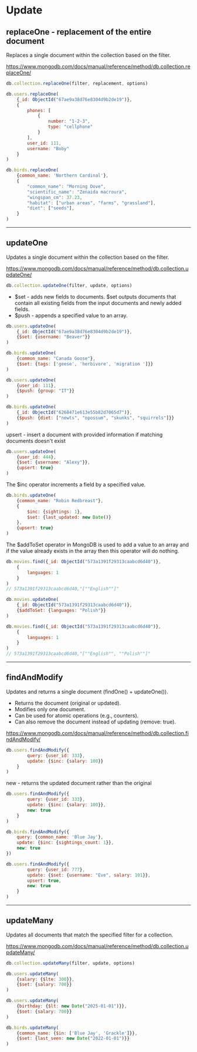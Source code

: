 # Update

## replaceOne - replacement of the entire document

Replaces a single document within the collection based on the filter.

https://www.mongodb.com/docs/manual/reference/method/db.collection.replaceOne/

```javascript
db.collection.replaceOne(filter, replacement, options)
```

```javascript
db.users.replaceOne(
    {_id: ObjectId("67ae9a38d76e8304d9b2de19")},
    {
        phones: [
            {
                number: "1-2-3",
                type: "cellphone"
            }
        ],
        user_id: 111,
        username: "Boby"
    }
)
```

```javascript
db.birds.replaceOne(
    {common_name: 'Northern Cardinal'},
    {
        "common_name": "Morning Dove",
        "scientific_name": "Zenaida macroura",
        "wingspan_cm": 37.23,
        "habitat": ["urban areas", "farms", "grassland"],
        "diet": ["seeds"],
    }
)
```

-----------------------------------------------------------------------

## updateOne

Updates a single document within the collection based on the filter.

https://www.mongodb.com/docs/manual/reference/method/db.collection.updateOne/

```javascript
db.collection.updateOne(filter, update, options)
```

* $set - adds new fields to documents. $set outputs documents that contain all existing fields from the input documents
  and newly added fields.
* $push - appends a specified value to an array.

```javascript
db.users.updateOne(
    {_id: ObjectId("67ae9a38d76e8304d9b2de19")},
    {$set: {username: "Beaver"}}
)
```

```javascript
db.birds.updateOne(
    {common_name: "Canada Goose"},
    {$set: {tags: ['geese', 'herbivore', 'migration ']}}
)
```

```javascript
db.users.updateOne(
    {user_id: 111},
    {$push: {group: "IT"}}
)
```

```javascript
db.birds.updateOne(
    {_id: ObjectId("6268471e613e55b82d7065d7")},
    {$push: {diet: ["newts", "opossum", "skunks", "squirrels"]}}
)
```

upsert - insert a document with provided information if matching documents doesn't exist

```javascript
db.users.updateOne(
    {user_id: 444},
    {$set: {username: "Alexy"}},
    {upsert: true}
)
```

The $inc operator increments a field by a specified value.

```javascript
db.birds.updateOne(
    {common_name: "Robin Redbreast"},
    {
        $inc: {sightings: 1},
        $set: {last_updated: new Date()}
    },
    {upsert: true}
)
```

The $addToSet operator in MongoDB is used to add a value to an array and if the value already exists in the array then
this operator will do nothing.

```javascript
db.movies.find({_id: ObjectId("573a1391f29313caabcd6d40")},
    {
        languages: 1
    }
)
// 573a1391f29313caabcd6d40,"[""English""]"

db.movies.updateOne(
    {_id: ObjectId("573a1391f29313caabcd6d40")},
    {$addToSet: {languages: "Polish"}}
)

db.movies.find({_id: ObjectId("573a1391f29313caabcd6d40")},
    {
        languages: 1
    }
)
// 573a1391f29313caabcd6d40,"[""English"", ""Polish""]"
```

-----------------------------------------------------------------------

## findAndModify

Updates and returns a single document (findOne() + updateOne()).

* Returns the document (original or updated).
* Modifies only one document.
* Can be used for atomic operations (e.g., counters).
* Can also remove the document instead of updating (remove: true).

https://www.mongodb.com/docs/manual/reference/method/db.collection.findAndModify/

```javascript
db.users.findAndModify({
        query: {user_id: 333},
        update: {$inc: {salary: 100}}
    }
)
```

new - returns the updated document rather than the original

```javascript
db.users.findAndModify({
        query: {user_id: 333},
        update: {$inc: {salary: 100}},
        new: true
    }
)
```

```javascript
db.birds.findAndModify({
    query: {common_name: 'Blue Jay'},
    update: {$inc: {sightings_count: 1}},
    new: true
})
```

```javascript
db.users.findAndModify({
        query: {user_id: 777},
        update: {$set: {username: "Eve", salary: 101}},
        upsert: true,
        new: true
    }
)
```

-----------------------------------------------------------------------

## updateMany

Updates all documents that match the specified filter for a collection.

https://www.mongodb.com/docs/manual/reference/method/db.collection.updateMany/

```javascript
db.collection.updateMany(filter, update, options)
```

```javascript
db.users.updateMany(
    {salary: {$lte: 300}},
    {$set: {salary: 700}}
)
```

```javascript
db.users.updateMany(
    {birthday: {$lt: new Date("2025-01-01")}},
    {$set: {salary: 700}}
)
```

```javascript
db.birds.updateMany(
    {common_name: {$in: ['Blue Jay', 'Grackle']}},
    {$set: {last_seen: new Date("2022-01-01")}}
)
```
